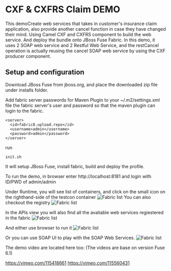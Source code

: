 CXF & CXFRS Claim DEMO
======================================================
This demoCreate web services that takes in customer's insurance claim application, also provide another cancel function in case they have changed their mind. 
Using Camel CXF and CXFRS component to build the web service. And deploy the bundle onto JBoss Fuse Fabric. 
In this demo, it uses 2 SOAP web service and 2 Restful Web Service, and the restCancel operation is actually reusing the cancel SOAP web service by using the CXF producer component.


Setup and configuration
-----------------------

Download JBoss Fuse from jboss.org, and place the downloaded zip file under installs folder.

Add fabric server passwords for Maven Plugin to your ~/.m2/settings.xml file the fabric server's user and password so that the maven plugin can login to the fabric.

```
<server>
  <id>fabric8.upload.repo</id>
  <username>admin</username>
  <password>admin</password>
</server>
```

run 
```
init.sh
```

It will setup JBoss Fuse, install fabric, build and deploy the profile. 

To run the demo, in browser enter http://localhost:8181 and login with ID/PWD of admin/admin

Under Runtime, you will see list of containers, and click on the small icon on the righthand-side of the testcon container
![Fabric list](https://raw.githubusercontent.com/weimeilin79/claim-cxf-cxfrs/master/doc/pic/01-fabric-container-list.png?raw=true)
You can also checkout the registry
![Fabric list](https://raw.githubusercontent.com/jbossdemocentral/claim-cxf-cxfrs/master/doc/pic/02-registry.png?raw=true)

In the APIs view you will also find all the avaliable web services regiestered in the fabric
![Fabric list](https://raw.githubusercontent.com/jbossdemocentral/claim-cxf-cxfrs/master/doc/pic/05-webservices.png?raw=true)

And either use browser to run it 
![Fabric list](https://raw.githubusercontent.com/jbossdemocentral/claim-cxf-cxfrs/master/doc/pic/03-browser.png?raw=true)

Or you can use SOAP UI to play with the SOAP Web Services.
![Fabric list](https://raw.githubusercontent.com/jbossdemocentral/claim-cxf-cxfrs/master/doc/pic/04-soapui.png?raw=true)


The demo video are located here too:
(The videos are base on version Fuse 6.1)

https://vimeo.com/115418661
https://vimeo.com/115560431
